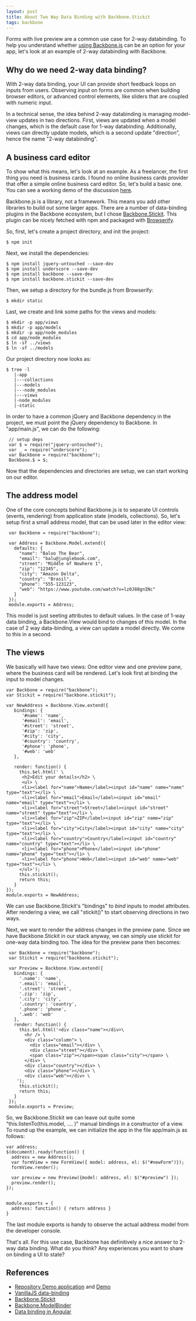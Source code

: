 ```yaml
---
layout: post
title: About Two Way Data Binding with Backbone.Stickit
tags: backbone
---
```

Forms with live preview are a common use case for 2-way databinding. To help you understand whether [using Backbone.js](http://pipefishbook.com) can be an option for your app, let's look at an example of 2-way databinding with Backbone.

## Why do we need 2-way data binding?

With 2-way data binding, your UI can provide short feedback loops on inputs from users. Observing input on forms are common when building browser editors, or advanced control elements, like sliders that are coupled with numeric input.

In a technical sense, the idea behind 2-way databinding is managing model-view updates in two directions. First, views are updated when a model changes, which is the default case for 1-way databinding. Additionally, views can directly update models, which is a second update "direction", hence the name "2-way databinding".

## A business card editor

To show what this means, let's look at an example. As a freelancer, the first thing you need is business cards. I found no online business cards provider that offer a simple online business card editor. So, let's build a basic one. You can see a working demo of the discussion [here](http://thinkingonthinking.com/businesscards/). 

Backbone.js is a library, not a framework. This means you add other libraries to build out some larger apps. There are a number of data-binding plugins in the Backbone ecosystem, but I chose [Backbone.Stickit](http://nytimes.github.io/backbone.stickit/). This plugin can be nicely fetched with npm and packaged with [Browserify](http://thinkingonthinking.com/unix-in-the-browser/).

So, first, let's create a project directory, and init the project:

    $ npm init

Next, we install the dependencies:

    $ npm install jquery-untouched --save-dev
    $ npm install underscore --save-dev
    $ npm install backbone --save-dev
    $ npm install backbone.stickit --save-dev

Then, we setup a directory for the bundle.js from Browserify:

    $ mkdir static

Last, we create and link some paths for the views and models:

    $ mkdir -p app/views
    $ mkdir -p app/models
    $ mkdir -p app/node_modules
    $ cd app/node_modules
    $ ln -sf ../views
    $ ln -sf ../models


Our project directory now looks as:

    $ tree -l
       |-app
       |---collections
       |---models
       |---node_modules
       |---views
       |-node_modules
       |-static

In order to have a common jQuery and Backbone dependency in the project, we must point the jQuery dependency to Backbone.
In "app/main.js", we can do the following:


     // setup deps
     var $ = require("jquery-untouched");
     var _ = require("underscore");
     var Backbone = require("backbone");
     Backbone.$ = $;


Now that the dependencies and directories are setup, we can start working on our editor.

## The address model

One of the core concepts behind Backbone.js is to separate UI controls (events, rendering) from application state (models, collections). So, let's setup first a small address model, that can be used later in the editor view:

     var Backbone = require("backbone");
  
     var Address = Backbone.Model.extend({
       defaults: {
         "name": "Baloo The Bear",
         "email": "balu@junglebook.com",
         "street": "Middle of Nowhere 1",
         "zip": "12345",
         "city": "Amazon Delta",
         "country": "Brasil",
         "phone": "555-123123",
         "web": "https://www.youtube.com/watch?v=lz0J88gnINc"
       }
     });
     module.exports = Address;

This model is just seeting attributes to default values. In the case of 1-way data binding, a Backbone.View would bind to changes of this model. In the case of 2 way data-binding, a view can update a model directly. We come to this in a second.
    
## The views

We basically will have two views: One editor view and one preview pane, where the business card will be rendered. Let's look first at binding the input to model changes.

    var Backbone = require("backbone");
    var Stickit = require("backbone.stickit");
    
    var NewAddress = Backbone.View.extend({
       bindings: {
          '#name': 'name',
          '#email': 'email',
          '#street': 'street',
          '#zip': 'zip',
          '#city': 'city',
          '#country': 'country',
          '#phone': 'phone',
          '#web': 'web'
       },
    
       render: function() {
         this.$el.html(' \
          <h2>Edit your details</h2> \
          <ul> \
          <li><label for="name">Name</label><input id="name" name="name" type="text"></li> \
          <li><label for="email">Email</label><input id="email" name="email" type="text"></li> \
          <li><label for="street">Street</label><input id="street" name="street" type="text"></li> \
          <li><label for="zip">ZIP</label><input id="zip" name="zip" type="text"></li> \
          <li><label for="city">City</label><input id="city" name="city" type="text"></li> \
          <li><label for="country">Country</label><input id="country" name="country" type="text"></li> \
          <li><label for="phone">Phone</label><input id="phone" name="phone" type="text"></li> \
          <li><label for="phone">Web</label><input id="web" name="web" type="text"></li> \
         </ul>');
         this.stickit();
         return this;
       }
    });
    module.exports = NewAddress;

We can use Backbone.Stickit's "bindings" to _bind_ inputs to model attributes. After rendering a view, we call "stickit()" to start observing directions in two ways.

Next, we want to render the address changes in the preview pane. Since we have Backbone.Stickit in our stack anyway, we can simply use stickit for one-way data binding too. The idea for the preview pane then becomes:

     var Backbone = require("backbone");
     var Stickit = require("backbone.stickit");
     
     var Preview = Backbone.View.extend({
       bindings: {
         '.name': 'name',
         '.email': 'email',
         '.street': 'street',
         '.zip': 'zip',
         '.city': 'city',
         '.country': 'country',
         '.phone': 'phone',
         '.web': 'web'
       },
       render: function() {
         this.$el.html('<div class="name"></div>\
           <hr /> \
           <div class="column"> \
             <div class="email"></div> \
             <div class="street"></div> \
             <span class="zip"></span><span class="city"></span> \
           </div> \
           <div class="country"></div> \
           <div class="phone"></div> \
           <div class="web"></div> \
        ');
         this.stickit();
         return this;
       }
     });
     module.exports = Preview;

So, we Backbone.Stickit we can leave out quite some "this.listenTo(this.model, .... )" manual bindings in a constructor of a view.
To round up the example, we can initialize the app in the file app/main.js as follows:

    var address;
    $(document).ready(function() {
      address = new Address();
      var formView = new FormView({ model: address, el: $("#newForm")});
      formView.render();
    
      var preview = new Preview({model: address, el: $("#preview") });
      preview.render();
    });


    module.exports = {
      address: function() { return address }
    }

The last module exports is handy to observe the actual address model from the developer console.

That's all. For this use case, Backbone has definitively a nice answer to 2-way data binding. What do you think? Any experiences you want to share on binding a UI to state?

## References

* [Repository Demo application](https://github.com/mulderp/businesscards) and [Demo](http://thinkingonthinking.com/businesscards)
* [VanillaJS data-binding](http://www.lucaongaro.eu/blog/2012/12/02/easy-two-way-data-binding-in-javascript/)
* [Backbone.Stickit](http://nytimes.github.io/backbone.stickit/)
* [Backbone.ModelBinder](https://github.com/theironcook/Backbone.ModelBinder)
* [Data binding in Angular](http://docs.angularjs.org/guide/databinding)
